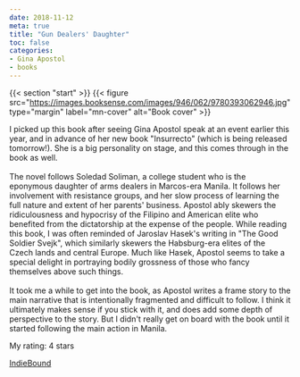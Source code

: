 ```yaml
---
date: 2018-11-12
meta: true
title: "Gun Dealers' Daughter"
toc: false
categories:
- Gina Apostol
- books
---
```


{{< section "start" >}}
{{< figure src="https://images.booksense.com/images/946/062/9780393062946.jpg" type="margin" label="mn-cover" alt="Book cover" >}}

I picked up this book after seeing Gina Apostol speak at an event earlier this year, and in advance of her new book "Insurrecto" (which is being released tomorrow!). She is a big personality on stage, and this comes through in the book as well. <br /><br />The novel follows Soledad Soliman, a college student who is the eponymous daughter of arms dealers in Marcos-era Manila. It follows her involvement with resistance groups, and her slow process of learning the full nature and extent of her parents' business. Apostol ably skewers the ridiculousness and hypocrisy of the Filipino and American elite who benefited from the dictatorship at the expense of the people. While reading this book, I was often reminded of Jaroslav Hasek's writing in "The Good Soldier Svejk", which similarly skewers the Habsburg-era elites of the Czech lands and central Europe. Much like Hasek, Apostol seems to take a special delight in portraying bodily grossness of those who fancy themselves above such things.<br /><br />It took me a while to get into the book, as Apostol writes a frame story to the main narrative that is intentionally fragmented and difficult to follow. I think it ultimately makes sense if you stick with it, and does add some depth of perspective to the story. But I didn't really get on board with the book until it started following the main action in Manila.

My rating: 4 stars  

[IndieBound](https://www.indiebound.org/book/9780393062946)
